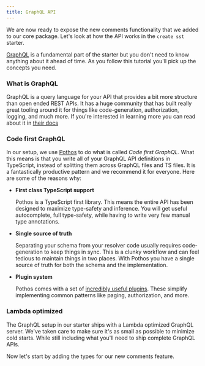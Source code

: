 ```yaml
---
title: GraphQL API
---
```


We are now ready to expose the new comments functionality that we added to our core package. Let's look at how the API works in the `create sst` starter.

[GraphQL](https://graphql.org) is a fundamental part of the starter but you don't need to know anything about it ahead of time. As you follow this tutorial you'll pick up the concepts you need.

### What is GraphQL

GraphQL is a query language for your API that provides a bit more structure than open ended REST APIs. It has a huge community that has built really great tooling around it for things like code-generation, authorization, logging, and much more. If you're interested in learning more you can read about it in [their docs](https://graphql.org/learn/)

### Code first GraphQL

In our setup, we use [Pothos](https://pothos-graphql.dev/) to do what is called _Code first GraphQL_. What this means is that you write all of your GraphQL API definitions in TypeScript, instead of splitting them across GraphQL files and TS files. It is a fantastically productive pattern and we recommend it for everyone. Here are some of the reasons why:

- **First class TypeScript support**

  Pothos is a TypeScript first library. This means the entire API has been designed to maximize type-safety and inference. You will get useful autocomplete, full type-safety, while having to write very few manual type annotations.

- **Single source of truth**

  Separating your schema from your resolver code usually requires code-generation to keep things in sync. This is a clunky workflow and can feel tedious to maintain things in two places. With Pothos you have a single source of truth for both the schema and the implementation.

- **Plugin system**

  Pothos comes with a set of [incredibly useful plugins](https://pothos-graphql.dev/docs/plugins). These simplify implementing common patterns like paging, authorization, and more.

### Lambda optimized

The GraphQL setup in our starter ships with a Lambda optimized GraphQL server. We've taken care to make sure it's as small as possible to minimize cold starts. While still including what you'll need to ship complete GraphQL APIs. 

Now let's start by adding the types for our new comments feature.

